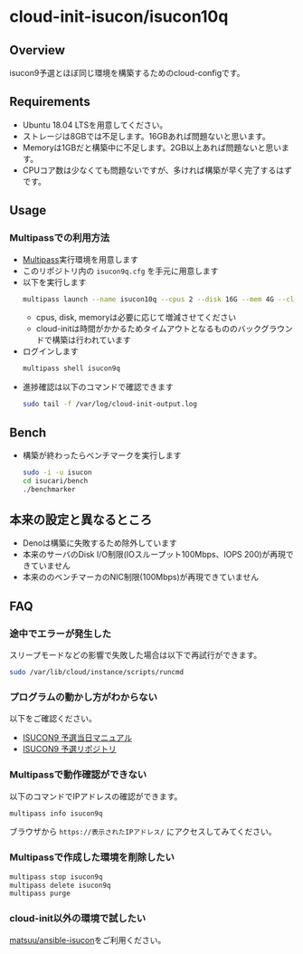 # cloud-init-isucon/isucon10q

## Overview

isucon9予選とほぼ同じ環境を構築するためのcloud-configです。

## Requirements

* Ubuntu 18.04 LTSを用意してください。
* ストレージは8GBでは不足します。16GBあれば問題ないと思います。
* Memoryは1GBだと構築中に不足します。2GB以上あれば問題ないと思います。
* CPUコア数は少なくても問題ないですが、多ければ構築が早く完了するはずです。

## Usage

### Multipassでの利用方法

* [Multipass](https://multipass.run/)実行環境を用意します
* このリポジトリ内の `isucon9q.cfg` を手元に用意します
* 以下を実行します
  ```sh
  multipass launch --name isucon10q --cpus 2 --disk 16G --mem 4G --cloud-init isucon9q.cfg 18.04
  ```
  * cpus, disk, memoryは必要に応じて増減させてください
  * cloud-initは時間がかかるためタイムアウトとなるもののバックグラウンドで構築は行われています
* ログインします
  ```sh
  multipass shell isucon9q
  ```
* 進捗確認は以下のコマンドで確認できます
  ```sh
  sudo tail -f /var/log/cloud-init-output.log
  ```

## Bench

* 構築が終わったらベンチマークを実行します
  ```sh
  sudo -i -u isucon
  cd isucari/bench
  ./benchmarker
  ```

## 本来の設定と異なるところ

* Denoは構築に失敗するため除外しています
* 本来のサーバのDisk I/O制限(IOスループット100Mbps、IOPS 200)が再現できていません
* 本来ののベンチマーカのNIC制限(100Mbps)が再現できていません

## FAQ

### 途中でエラーが発生した

スリープモードなどの影響で失敗した場合は以下で再試行ができます。

```sh
sudo /var/lib/cloud/instance/scripts/runcmd
```

### プログラムの動かし方がわからない

以下をご確認ください。

* [ISUCON9 予選当日マニュアル](https://github.com/isucon/isucon9-qualify/blob/master/docs/manual.md)
* [ISUCON9 予選リポジトリ](https://github.com/isucon/isucon9-qualify)

### Multipassで動作確認ができない

以下のコマンドでIPアドレスの確認ができます。

```sh
multipass info isucon9q
```

ブラウザから `https://表示されたIPアドレス/` にアクセスしてみてください。

### Multipassで作成した環境を削除したい

```sh
multipass stop isucon9q
multipass delete isucon9q
multipass purge
```

### cloud-init以外の環境で試したい

[matsuu/ansible-isucon](https://github.com/matsuu/ansible-isucon)をご利用ください。
